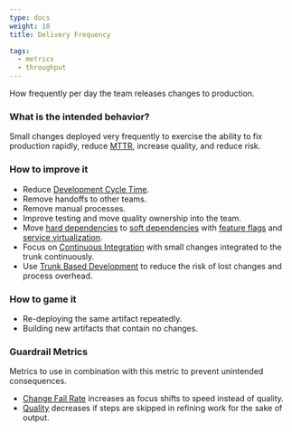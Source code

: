 ```yaml
---
type: docs
weight: 10
title: Delivery Frequency

tags:
  - metrics
  - throughput
---
```


How frequently per day the team releases changes to production.

### What is the intended behavior?

Small changes deployed very frequently to exercise the ability to fix production
rapidly, reduce [MTTR](/docs/metrics/mean-time-to-repair), increase quality, and reduce risk.

### How to improve it

- Reduce [Development Cycle Time](/docs/metrics/development-cycle-time).
- Remove handoffs to other teams.
- Remove manual processes.
- Improve testing and move quality ownership into the team.
- Move [hard dependencies](/docs/glossary/#dependency-hard) to [soft dependencies](/docs/glossary/#dependency-soft) with [feature flags](https://martinfowler.com/articles/feature-toggles.html) and [service virtualization](https://www.digitalocean.com/community/tutorials/how-to-mock-services-using-mountebank-and-node-js).
- Focus on [Continuous Integration](https://martinfowler.com/articles/continuousIntegration.html) with small changes integrated to the trunk continuously.
- Use [Trunk Based Development](https://trunkbaseddevelopment.com/) to reduce the risk of lost changes and process overhead.

### How to game it

- Re-deploying the same artifact repeatedly.
- Building new artifacts that contain no changes.

### Guardrail Metrics

Metrics to use in combination with this metric to prevent unintended consequences.

- [Change Fail Rate](/docs/metrics/change-fail-rate) increases as focus shifts to speed instead of quality.
- [Quality](/docs/metrics/defect-rate) decreases if steps are skipped in refining work for the sake of output.
